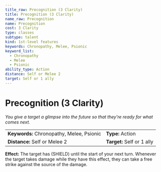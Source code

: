```yaml
---
title_raw: Precognition (3 Clarity)
title: Precognition (3 Clarity)
name_raw: Precognition
name: Precognition
cost: 3 Clarity
type: classes
subtype: talent
kind: 1st-level features
keywords: Chronopathy, Melee, Psionic
keyword_list:
  - Chronopathy
  - Melee
  - Psionic
ability_type: Action
distance: Self or Melee 2
target: Self or 1 ally
---
```


# Precognition (3 Clarity)

*You give a target a glimpse into the future so that they're ready for what comes next.*

|                                           |                            |
| :---------------------------------------- | :------------------------- |
| **Keywords:** Chronopathy, Melee, Psionic | **Type:** Action           |
| **Distance:** Self or Melee 2             | **Target:** Self or 1 ally |

**Effect:** The target has (SHIELD) until the start of your next turn. Whenever the target takes damage while they have this effect, they can take a free strike against the source of the damage.
